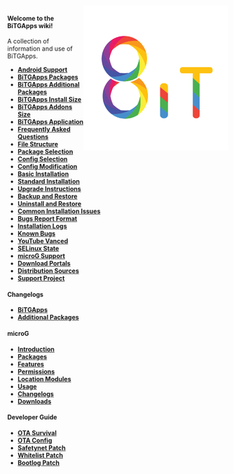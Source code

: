<div style="float: right">
<img align="right" src="https://raw.githubusercontent.com/BiTGApps/BiTGApps/master/logo.png" width="330" height="330" alt="BiTGApps" />
</div>

#### Welcome to the BiTGApps wiki!

A collection of information and use of BiTGApps.

* [**Android Support**](https://github.com/BiTGApps/BiTGApps/wiki/Android-Support)
* [**BiTGApps Packages**](https://github.com/BiTGApps/BiTGApps/wiki/BiTGApps-Packages)
* [**BiTGApps Additional Packages**](https://github.com/BiTGApps/BiTGApps/wiki/BiTGApps-Additional-Packages)
* [**BiTGApps Install Size**](https://github.com/BiTGApps/BiTGApps/wiki/BiTGApps-Install-Size)
* [**BiTGApps Addons Size**](https://github.com/BiTGApps/BiTGApps/wiki/BiTGApps-Addons-Size)
* [**BiTGApps Application**](https://github.com/BiTGApps/BiTGApps/wiki/BiTGApps-Application)
* [**Frequently Asked Questions**](https://github.com/BiTGApps/BiTGApps/wiki/Frequently-Asked-Questions-(FAQ))
* [**File Structure**](https://github.com/BiTGApps/BiTGApps/wiki/File-Structure)
* [**Package Selection**](https://github.com/BiTGApps/BiTGApps/wiki/Package-Selection)
* [**Config Selection**](https://github.com/BiTGApps/BiTGApps/wiki/Config-Selection)
* [**Config Modification**](https://github.com/BiTGApps/BiTGApps/wiki/Config-Modification)
* [**Basic Installation**](https://github.com/BiTGApps/BiTGApps/wiki/Basic-Installation)
* [**Standard Installation**](https://github.com/BiTGApps/BiTGApps/wiki/Standard-Installation)
* [**Upgrade Instructions**](https://github.com/BiTGApps/BiTGApps/wiki/Upgrade-Instructions)
* [**Backup and Restore**](https://github.com/BiTGApps/BiTGApps/wiki/Backup-And-Restore)
* [**Uninstall and Restore**](https://github.com/BiTGApps/BiTGApps/wiki/Uninstall-and-Restore)
* [**Common Installation Issues**](https://github.com/BiTGApps/BiTGApps/wiki/Common-Installation-Issues)
* [**Bugs Report Format**](https://github.com/BiTGApps/BiTGApps/wiki/Bugs-Report-Format)
* [**Installation Logs**](https://github.com/BiTGApps/BiTGApps/wiki/Installation-Logs)
* [**Known Bugs**](https://github.com/BiTGApps/BiTGApps/wiki/Known-Bugs)
* [**YouTube Vanced**](https://github.com/BiTGApps/BiTGApps/wiki/YouTube-Vanced)
* [**SELinux State**](https://github.com/BiTGApps/BiTGApps/wiki/SELinux-State)
* [**microG Support**](https://github.com/BiTGApps/BiTGApps/wiki/microG-Support)
* [**Download Portals**](https://github.com/BiTGApps/BiTGApps/wiki/Download-Portals)
* [**Distribution Sources**](https://github.com/BiTGApps/BiTGApps/wiki/Distribution-Sources)
* [**Support Project**](https://github.com/BiTGApps/BiTGApps/wiki/Support-Project)

#### Changelogs

* [**BiTGApps**](https://github.com/BiTGApps/BiTGApps/wiki/BiTGApps)
* [**Additional Packages**](https://github.com/BiTGApps/BiTGApps/wiki/Additional-Packages)

#### microG

* [**Introduction**](https://github.com/BiTGApps/BiTGApps/wiki/microG)
* [**Packages**](https://github.com/BiTGApps/BiTGApps/wiki/microG-Packages)
* [**Features**](https://github.com/BiTGApps/BiTGApps/wiki/microG-Features)
* [**Permissions**](https://github.com/BiTGApps/BiTGApps/wiki/microG-Permissions)
* [**Location Modules**](https://github.com/BiTGApps/BiTGApps/wiki/Location-Modules)
* [**Usage**](https://github.com/BiTGApps/BiTGApps/wiki/microG-Usage)
* [**Changelogs**](https://github.com/BiTGApps/BiTGApps/wiki/microG-Changelogs)
* [**Downloads**](https://github.com/BiTGApps/BiTGApps/wiki/Download-Portals)

#### Developer Guide

* [**OTA Survival**](https://github.com/BiTGApps/BiTGApps/wiki/OTA-Survival)
* [**OTA Config**](https://github.com/BiTGApps/BiTGApps/wiki/OTA-Config)
* [**Safetynet Patch**](https://github.com/BiTGApps/BiTGApps/wiki/Safetynet-Patch)
* [**Whitelist Patch**](https://github.com/BiTGApps/BiTGApps/wiki/Whitelist-Patch)
* [**Bootlog Patch**](https://github.com/BiTGApps/BiTGApps/wiki/Bootlog-Patch)